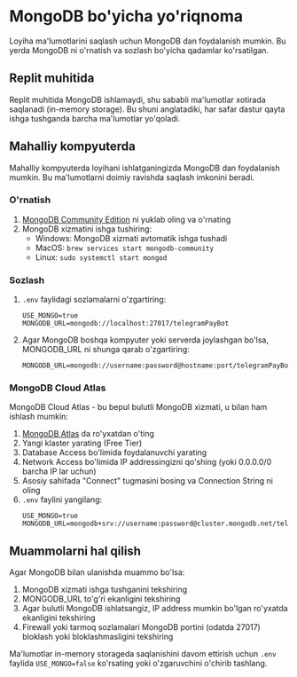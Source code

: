 # MongoDB bo\'yicha yo\'riqnoma

Loyiha ma\'lumotlarini saqlash uchun MongoDB dan foydalanish mumkin. Bu yerda MongoDB ni o\'rnatish va sozlash bo\'yicha qadamlar ko\'rsatilgan.

## Replit muhitida

Replit muhitida MongoDB ishlamaydi, shu sababli ma\'lumotlar xotirada saqlanadi (in-memory storage). Bu shuni anglatadiki, har safar dastur qayta ishga tushganda barcha ma\'lumotlar yo\'qoladi.

## Mahalliy kompyuterda

Mahalliy kompyuterda loyihani ishlatganingizda MongoDB dan foydalanish mumkin. Bu ma\'lumotlarni doimiy ravishda saqlash imkonini beradi.

### O\'rnatish

1. [MongoDB Community Edition](https://www.mongodb.com/try/download/community) ni yuklab oling va o\'rnating
2. MongoDB xizmatini ishga tushiring:
   - Windows: MongoDB xizmati avtomatik ishga tushadi
   - MacOS: `brew services start mongodb-community`
   - Linux: `sudo systemctl start mongod`

### Sozlash

1. `.env` faylidagi sozlamalarni o\'zgartiring:
   ```
   USE_MONGO=true
   MONGODB_URL=mongodb://localhost:27017/telegramPayBot
   ```

2. Agar MongoDB boshqa kompyuter yoki serverda joylashgan bo\'lsa, MONGODB_URL ni shunga qarab o\'zgartiring:
   ```
   MONGODB_URL=mongodb://username:password@hostname:port/telegramPayBot
   ```

### MongoDB Cloud Atlas

MongoDB Cloud Atlas - bu bepul bulutli MongoDB xizmati, u bilan ham ishlash mumkin:

1. [MongoDB Atlas](https://www.mongodb.com/cloud/atlas/register) da ro\'yxatdan o\'ting
2. Yangi klaster yarating (Free Tier)
3. Database Access bo\'limida foydalanuvchi yarating
4. Network Access bo\'limida IP addressingizni qo\'shing (yoki 0.0.0.0/0 barcha IP lar uchun)
5. Asosiy sahifada "Connect" tugmasini bosing va Connection String ni oling
6. `.env` faylini yangilang:
   ```
   USE_MONGO=true
   MONGODB_URL=mongodb+srv://username:password@cluster.mongodb.net/telegramPayBot
   ```

## Muammolarni hal qilish

Agar MongoDB bilan ulanishda muammo bo\'lsa:

1. MongoDB xizmati ishga tushganini tekshiring
2. MONGODB_URL to\'g\'ri ekanligini tekshiring
3. Agar bulutli MongoDB ishlatsangiz, IP address mumkin bo\'lgan ro\'yxatda ekanligini tekshiring
4. Firewall yoki tarmoq sozlamalari MongoDB portini (odatda 27017) bloklash yoki bloklashmasligini tekshiring

Ma\'lumotlar in-memory storageda saqlanishini davom ettirish uchun `.env` faylida `USE_MONGO=false` ko\'rsating yoki o\'zgaruvchini o\'chirib tashlang.
